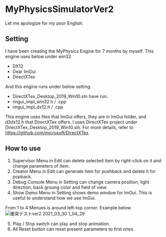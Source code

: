 # MyPhysicsSimulatorVer2
Let me apologize for my poor English. 
## Setting
I have been creating the MyPhysics Engine for 7 months by myself.
This engine uses below under win32.

- DX12
- Dear ImGui
- DirectXTex

And this engine runs under below setting.

- DirectXTex_Desktop_2019_Win10.sln have run.
- imgui_impl_win32.h / .cpp
- imgui_impl_dx12.h / .cpp

This engine uses files that ImGui offers, they are in ImGui folder, and d3dx12.h that DirectXTex offers.
I uses DirectXTex project under DirectXTex_Desktop_2019_Win10.sln. For more details, refer to https://github.com/microsoft/DirectXTex.

## How to use
1. Supervisor Menu in Edit can delete selected item by right-click on it and change parameters of item.
2. Creator Menu in Edit can generate item for pushback and delete it for popback.
3. Debug Console Menu in Setting can change camera position, light direction, back groung color and field of view.
4. Show Demo Menu in Setting shows demo window for ImGui. This is useful to understand how we use ImGui.

From 1 to 4 Menues is around left-top corner. Example below.
![衝突テストver2 2021_03_30 1_04_29](https://user-images.githubusercontent.com/75087682/112865846-23aea480-90f4-11eb-9131-46c06d390820.png)

5. Play / Stop switch can play and stop animation.
6. All Reset button can reset present parameters to first ones.
